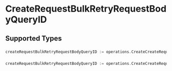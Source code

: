 # CreateRequestBulkRetryRequestBodyQueryID


## Supported Types

### 

```go
createRequestBulkRetryRequestBodyQueryID := operations.CreateCreateRequestBulkRetryRequestBodyQueryIDStr(string{/* values here */})
```

### 

```go
createRequestBulkRetryRequestBodyQueryID := operations.CreateCreateRequestBulkRetryRequestBodyQueryIDArrayOfstr([]string{/* values here */})
```

